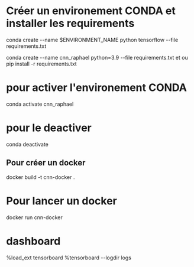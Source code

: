 # Créer un environement CONDA et installer les requirements
conda create --name $ENVIRONMENT_NAME python tensorflow  --file requirements.txt

conda create --name cnn_raphael python=3.9  --file requirements.txt
et ou 
pip install -r requirements.txt

# pour activer l'environement CONDA
conda activate cnn_raphael

# pour le deactiver
conda deactivate 

## Pour créer un docker 
docker build -t cnn-docker .

# Pour lancer un docker
docker run cnn-docker

# dashboard 

%load_ext tensorboard
%tensorboard --logdir logs